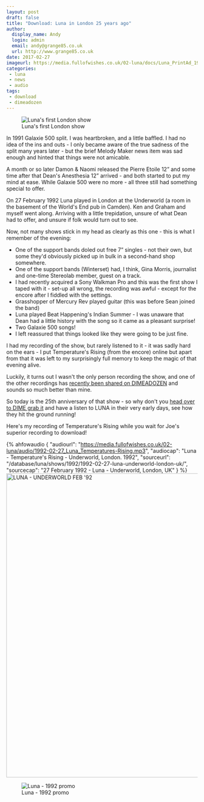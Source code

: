 ```yaml
---
layout: post
draft: false
title: "Download: Luna in London 25 years ago"
author:
  display_name: Andy
  login: admin
  email: andy@grange85.co.uk
  url: http://www.grange85.co.uk
date: 2017-02-27
imageurl: https://media.fullofwishes.co.uk/02-luna/docs/Luna_PrintAd_1992.jpg
categories:
 - luna
 - news
 - audio
tags:
 - download
 - dimeadozen
---
```

<figure class="caption aligncenter"><img src="https://media.fullofwishes.co.uk/02-luna/docs/Luna_PrintAd_1992.jpg" alt="Luna's first London show" /><figcaption class="caption-text">Luna's first London show</figcaption></figure>
<p>In 1991 Galaxie 500 split. I was heartbroken, and a little baffled. I had no idea of the ins and outs - I only became aware of the true sadness of the split many years later - but the brief Melody Maker news item was sad enough and hinted that things were not amicable. </p>

<p>A month or so later Damon & Naomi released the Pierre Etoile 12&rdquo; and some time after that Dean's Anesthesia 12&rdquo; arrived - and both started to put my mind at ease. While Galaxie 500 were no more - all three still had something special to offer.</p>

<p>On 27 February 1992 Luna played in London at the Underworld (a room in the basement of the World's End pub in Camden). Ken and Graham and myself went along. Arriving with a little trepidation, unsure of what Dean had to offer, and unsure if folk would turn out to see.</p>

<p>Now, not many shows stick in my head as clearly as this one - this is what I remember of the evening:</p>

<ul>
<li>One of the support bands doled out free 7” singles - not their own, but some they'd obviously picked up in bulk in a second-hand shop somewhere.</li>
<li>One of the support bands (Winterset) had, I think, Gina Morris, journalist and one-time Stereolab member, guest on a track.</li>
<li>I had recently acquired a Sony Walkman Pro and this was the first show I taped with it - set-up all wrong, the recording was awful - except for the encore after I fiddled with the settings.</li>
<li>Grasshopper of Mercury Rev played guitar (this was before Sean joined the band)</li>
<li>Luna played Beat Happening's Indian Summer - I was unaware that Dean had a little history with the song so it came as a pleasant surprise!</li>
<li>Two Galaxie 500 songs!</li>
<li>I left reassured that things looked like they were going to be just fine.</li>
</ul>
<p>I had my recording of the show, but rarely listened to it - it was sadly hard on the ears - I put Temperature's Rising (from the encore) online but apart from that it was left to my surprisingly full memory to keep the magic of that evening alive.</p>

<p>Luckily, it turns out I wasn't the only person recording the show, and one of the other recordings has <a href="http://www.dimeadozen.org/torrents-details.php?id=585083">recently been shared on DIMEADOZEN</a> and sounds so much better than mine.</p>

<p>So today is the 25th anniversary of that show - so why don't you <a href="http://www.dimeadozen.org/torrents-details.php?id=585083">head over to DIME grab it</a> and have a listen to LUNA in their very early days, see how they hit the ground running!</p>

<p>Here's my recording of Temperature's Rising while you wait for Joe's superior recording to download!</p>

 {% ahfowaudio {
  "audiourl": "https://media.fullofwishes.co.uk/02-luna/audio/1992-02-27_Luna_Temperatures-Rising.mp3",
  "audiocap": "Luna - Temperature's Rising - Underworld, London. 1992",
  "sourceurl": "/database/luna/shows/1992/1992-02-27-luna-underworld-london-uk/",
  "sourcecap": "27 February 1992 - Luna - Underworld, London, UK"
  } %}
<a data-flickr-embed="true"  href="https://www.flickr.com/photos/grange85/32980722082/in/dateposted/" title="LUNA - UNDERWORLD FEB &#x27;92"><img src="https://c1.staticflickr.com/1/614/32980722082_1f5057762a_c.jpg" width="677" height="800" alt="LUNA - UNDERWORLD FEB &#x27;92"></a>

<figure class="caption aligncenter"><img src="https://media.fullofwishes.co.uk/02-luna/pictures/luna_promo_1992_b.jpg" alt="Luna - 1992 promo" /><figcaption class="caption-text">Luna - 1992 promo</figcaption></figure>
